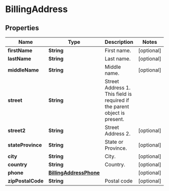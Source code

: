 
# BillingAddress

## Properties
Name | Type | Description | Notes
------------ | ------------- | ------------- | -------------
**firstName** | **String** | First name. |  [optional]
**lastName** | **String** | Last name. |  [optional]
**middleName** | **String** | Middle name. |  [optional]
**street** | **String** | Street Address 1. This field is required if the parent object is present. | 
**street2** | **String** | Street Address 2. |  [optional]
**stateProvince** | **String** | State or Province. |  [optional]
**city** | **String** | City. |  [optional]
**country** | **String** | Country. |  [optional]
**phone** | [**BillingAddressPhone**](BillingAddressPhone.md) |  |  [optional]
**zipPostalCode** | **String** | Postal code |  [optional]



